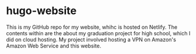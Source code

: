 # hugo-website

This is my GitHub repo for my website, whihc is hosted on Netlify. The contents within are the about my graduation project for high school, which I did on cloud hosting. My project involved hosting a VPN on Amazon's Amazon Web Service and this website.
